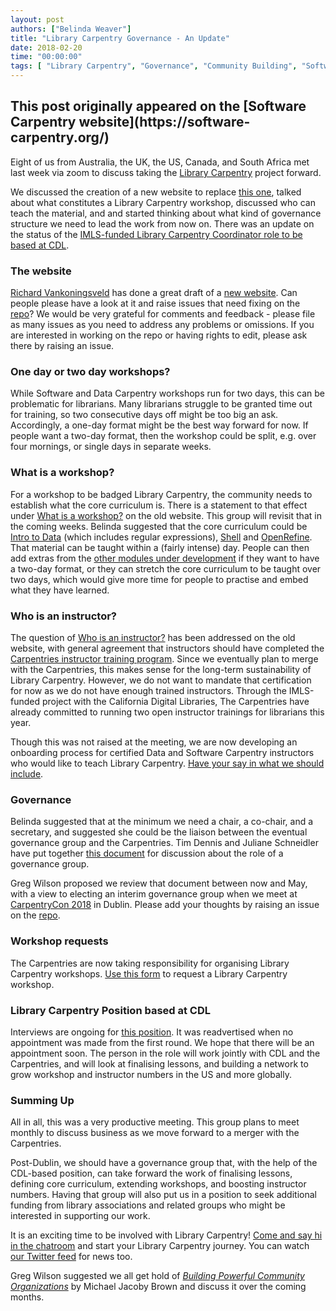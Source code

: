 ```yaml
---
layout: post
authors: ["Belinda Weaver"]
title: "Library Carpentry Governance - An Update"
date: 2018-02-20
time: "00:00:00"
tags: [ "Library Carpentry", "Governance", "Community Building", "Software Carpentry"]
---
```


<h2>This post originally appeared on the [Software Carpentry website](https://software-carpentry.org/)</h2>

Eight of us from Australia, the UK, the US, Canada, and South Africa met last week via zoom to discuss taking 
the [Library Carpentry](https://github.com/LibraryCarpentry) project forward.

We discussed the creation of a new website to replace [this one](http://librarycarpentry.github.io/), talked about 
what constitutes a Library Carpentry workshop, discussed who can teach the material, and and started thinking about what kind of governance structure we need to lead the work from now on. There was an update on the status of the [IMLS-funded Library Carpentry Coordinator role to be based at CDL](http://www.datacarpentry.org/jobs/).

### The website

[Richard Vankoningsveld](https://twitter.com/richyvk) has done a great draft of 
a [new website](https://librarycarpentry.github.io/new-website/). 
Can people please have a look at it and raise issues that need fixing on the [repo](https://github.com/LibraryCarpentry/new-website)? 
We would be very grateful for comments and feedback - please file as many issues as you need to address any problems or omissions.
If you are interested in working on the 
repo or having rights to edit, please ask there by raising an issue.

### One day or two day workshops?

While Software and Data Carpentry workshops run for two days, this can be problematic for librarians.
Many librarians struggle to be granted time out for training, so two consecutive days off might be too big an ask. Accordingly, a one-day format might be the best way forward for now. If people want a two-day format, 
then the workshop could be split, e.g. over four mornings, or single days in separate weeks.

### What is a workshop?

For a workshop to be badged Library Carpentry, the community needs to establish what the core curriculum is. 
There is a statement to that effect under [What is a workshop?](http://librarycarpentry.github.io/about/) on the old website.
This group will revisit that in the coming weeks. Belinda suggested that the core curriculum could be 
[Intro to Data](http://data-lessons.github.io/library-data-intro/) (which includes regular expressions), [Shell](http://data-lessons.github.io/library-shell/) and [OpenRefine](http://data-lessons.github.io/library-openrefine/). That material can be taught within a (fairly intense) 
day. People can then add extras from the [other modules under development](https://github.com/data-lessons) if they want to have 
a two-day format, or 
they can stretch the core curriculum to be taught over two days, which would give more time for people to practise 
and embed what they have learned.

### Who is an instructor?

The question of [Who is an instructor?](http://librarycarpentry.github.io/about) has been addressed 
on the old website, with general agreement that instructors should have completed the [Carpentries instructor training program](http://carpentries.github.io/instructor-training/). Since we eventually plan to merge with the Carpentries, this makes sense for the long-term sustainability of Library Carpentry. However, we do not want to mandate that certification for now as we do not have enough trained instructors. Through the IMLS-funded project with the California Digital Libraries, The Carpentries have already committed to running two open instructor trainings for librarians this year.

Though this was not raised at the meeting, we are now developing an onboarding process for 
certified Data and Software Carpentry instructors who would like to teach Library Carpentry. [Have your say in what we should include](https://github.com/LibraryCarpentry/new-website/issues/6).

### Governance

Belinda suggested that at the minimum we need a chair, a co-chair, and a secretary, and suggested 
she could be the liaison between the eventual governance group and the Carpentries. Tim Dennis and Juliane Schneidler 
have put together [this document](https://docs.google.com/document/d/1U0F4HCW7YcZx319_KL4d0i473C4sDx5P7jnwqejer9w/edit)
for discussion about the role of a governance group.

Greg Wilson proposed we review that document between now and May, with a view to electing an interim governance group
when we meet at [CarpentryCon 2018](http://www.carpentrycon.org/) in Dublin. Please add your thoughts by raising an issue on the [repo](https://github.com/LibraryCarpentry/new-website).

### Workshop requests

The Carpentries are now taking responsibility for organising Library Carpentry workshops. 
[Use this form](https://software-carpentry.org/workshops/request/) to request a Library Carpentry workshop.

### Library Carpentry Position based at CDL

Interviews are ongoing for [this position](http://www.datacarpentry.org/jobs/). It was readvertised when no 
appointment was made from the first round. We hope that there will be an appointment soon. The person in 
the role will work jointly with CDL and the Carpentries, and will look at finalising lessons, and building a 
network to grow workshop and instructor numbers in the US and more globally.

### Summing Up

All in all, this was a very productive meeting. This group plans to meet monthly to discuss business as we move forward 
to a merger with the Carpentries.

Post-Dublin, we should have a governance group that, with the help of the CDL-based position, can take forward the work 
of finalising lessons, defining core curriculum, extending workshops, and boosting instructor numbers. Having that group 
will also put us in a position to seek additional funding from library associations and related groups who might be 
interested in supporting our work.

It is an exciting time to be involved with Library Carpentry! [Come and say hi in 
the chatroom](https://gitter.im/LibraryCarpentry/Lobby) and start your Library 
Carpentry journey. You can watch [our Twitter feed](https://twitter.com/LibCarpentry) for news too.

Greg Wilson suggested we all get hold of *[Building Powerful Community Organizations](https://www.amazon.com/Building-Powerful-Community-Organizations-Personal/dp/0977151808/)* by Michael Jacoby Brown and discuss it over the coming months.
